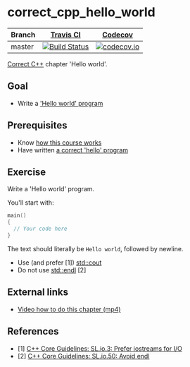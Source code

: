 # correct_cpp_hello_world

Branch|[Travis CI](https://travis-ci.org)|[Codecov](https://www.codecov.io)
---|---|---
master|[![Build Status](https://travis-ci.org/richelbilderbeek/correct_cpp_hello_world.svg?branch=master)](https://travis-ci.org/richelbilderbeek/correct_cpp_hello_world)|[![codecov.io](https://codecov.io/github/richelbilderbeek/correct_cpp_hello_world/coverage.svg?branch=master)](https://codecov.io/github/richelbilderbeek/correct_cpp_hello_world/branch/master)

[Correct C++](https://github.com/richelbilderbeek/correct_cpp) chapter 'Hello world'.

## Goal

 * Write a ['Hello world' program](https://github.com/richelbilderbeek/cpp/blob/master/content/CppHelloWorld.md)

## Prerequisites

 * Know [how this course works](https://github.com/richelbilderbeek/correct_cpp/blob/master/doc/how_this_course_works.md)
 * Have written [a correct 'hello' program](https://github.com/richelbilderbeek/correct_cpp_hello)

## Exercise

Write a 'Hello world' program. 

You'll start with:

```c++
main()
{
  // Your code here
}
```

The text should literally be `Hello world`, followed by newline. 

 * Use (and prefer [1]) [std::cout](https://github.com/richelbilderbeek/cpp/blob/master/content/CppStdCout.md) 
 * Do not use [std::endl](https://github.com/richelbilderbeek/cpp/blob/master/content/CppStdEndl.md) [2]

## External links

 * [Video how to do this chapter (mp4)](http://www.richelbilderbeek.nl/correct_cpp_hello_world.mp4)

## References

 * [1] [C++ Core Guidelines: SL.io.3: Prefer iostreams for I/O](https://github.com/isocpp/CppCoreGuidelines/blob/master/CppCoreGuidelines.md#Rio-streams)
 * [2] [C++ Core Guidelines: SL.io.50: Avoid endl](https://github.com/isocpp/CppCoreGuidelines/blob/master/CppCoreGuidelines.md#Rio-endl)
